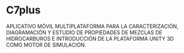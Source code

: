 # C7plus
APLICATIVO MÓVIL MULTIPLATAFORMA PARA LA CARACTERIZACIÓN, DIAGRAMACIÓN Y ESTUDIO DE PROPIEDADES DE MEZCLAS DE HIDROCARBUROS E INTRODUCCIÓN DE LA PLATAFORMA UNITY 3D COMO MOTOR DE SIMULACIÓN.
